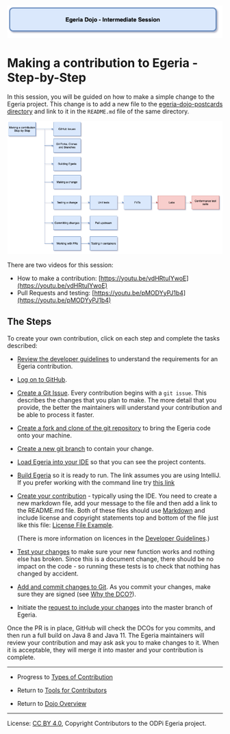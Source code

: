 <!-- SPDX-License-Identifier: CC-BY-4.0 -->
<!-- Copyright Contributors to the ODPi Egeria project 2020. -->

![Blue - Intermediate sessions](egeria-dojo-session-coding-blue-intermediate-session.png)

# Making a contribution to Egeria - Step-by-Step

In this session, you will be guided on how to make a simple change to the Egeria project.
This change is to add a new file to the
[egeria-dojo-postcards directory](https://github.com/odpi/egeria/tree/master/open-metadata-resources/open-metadata-tutorials/egeria-dojo-postcards)
and link to it in the `README.md` file of the same directory.

![Making a contribution to Egeria](egeria-dojo-day-2-3-contribution-to-egeria.png)

There are two videos for this session:

* How to make a contribution: [https://youtu.be/vdHRtuIYwoE](https://youtu.be/vdHRtuIYwoE)
* Pull Requests and testing: [https://youtu.be/pMODYyPJ1b4](https://youtu.be/pMODYyPJ1b4)
## The Steps

To create your own contribution, click on each step and complete the tasks described:

* [Review the developer guidelines](../../../developer-resources/Developer-Guidelines.md) to understand the requirements
  for an Egeria contribution.

* [Log on to GitHub](../../education/tutorials/git-and-git-hub-tutorial/task-getting-git-hub-id.md).

* [Create a Git Issue](../../education/tutorials/git-and-git-hub-tutorial/task-creating-an-issue-on-git-hub.md). 
  Every contribution begins with a `git issue`. This describes the changes that you plan to make.
  The more detail that you provide, the better the maintainers will understand your contribution and
  be able to process it faster.
  
* [Create a fork and clone of the git repository](../../education/tutorials/git-and-git-hub-tutorial/task-creating-a-fork-and-clone.md)
  to bring the Egeria code onto your machine.

* [Create a new git branch](../../education/tutorials/git-and-git-hub-tutorial/task-adding-changes-to-git.md) to contain your change.

* [Load Egeria into your IDE](../../education/tutorials/intellij-tutorial/task-loading-egeria-into-intellij.md) so that you can see the project contents.

* [Build Egeria](../../education/tutorials/intellij-tutorial/task-building-egeria-in-intellij.md) so it is ready to run.
  The link assumes you are using IntelliJ.  If you prefer working with the command line try [this link](../../education/tutorials/building-egeria-tutorial/task-building-egeria-source.md)

* [Create your contribution](../../education/tutorials/intellij-tutorial/task-creating-content-with-intellij.md) - typically using the IDE.
  You need to create a new markdown file, add your message to the file and then add a link to the README.md file.
  Both of these files should use [Markdown](../../../developer-resources/tools/Markdown.md) and
  include license and copyright statements top and bottom of the file just like this file: 
  [License File Example](https://raw.githubusercontent.com/odpi/egeria/master/developer-resources/License-Example-Files/License_for_Markdown_Files.md).
  
  (There is more information on licences in the [Developer Guidelines](../../../developer-resources/Developer-Guidelines.md).)

* [Test your changes](../tutorials/testing-egeria-tutorial) to make sure your new function works and nothing else has broken.
  Since this is a document change, there should be no impact on the code - so running these tests is to check that
  nothing has changed by accident.

* [Add and commit changes to Git](../../education/tutorials/git-and-git-hub-tutorial/task-adding-changes-to-git.md).
  As you commit your changes, make sure they are signed (see [Why the DCO?](../../../developer-resources/why-the-dco.md)).

* Initiate the [request to include your changes](../../education/tutorials/git-and-git-hub-tutorial/task-git-pull-push-pr.md) into the master branch of Egeria.
  
Once the PR is in place, GitHub will check the DCOs for you commits, and then run a full build on Java 8 and Java 11.
The Egeria maintainers will review your contribution and may ask
ask you to make changes to it.  When it is acceptable, they will merge it into master
and your contribution is complete.


----
* Progress to [Types of Contribution](egeria-dojo-day-2-4-types-of-contribution.md)


* Return to [Tools for Contributors](egeria-dojo-day-2-2-tools-for-contributors.md)
* Return to [Dojo Overview]()

----
License: [CC BY 4.0](https://creativecommons.org/licenses/by/4.0/),
Copyright Contributors to the ODPi Egeria project.